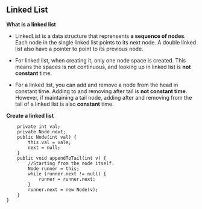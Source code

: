 ## <a name='toc'>Linked List</a>

**What is a linked list**

* LinkedList is a data structure that reprensents **a sequence of nodes**. Each node in the single linked list points to its next node. A double linked list also have a pointer to point to its previous node.

* For linked list, when creating it, only one node space is created. This means the spaces is not continuous, and looking up in linked list is **not constant** time.

* For a linked list, you can add and remove a node from the head in constant time. Adding to and removing after tail is **not constant time**. However, if maintaining a tail node, adding after and removing from the tail of a linked list is also **constant** time.


**Create a linked list**

```public class Node {
    private int val;
    private Node next;
    public Node(int val) {
        this.val = vale;
        next = null;
    }
    public void appendToTail(int v) {
        //Starting from the node itself.
        Node runner = this;
        while (runner.next != null) {
            runner = runner.next;
        }
        runner.next = new Node(v);
    }
}
```
